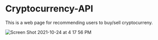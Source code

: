 # Cryptocurrency-API
This is a web page for recommending users to buy/sell cryptocurreny.


![Screen Shot 2021-10-24 at 4 17 56 PM](https://user-images.githubusercontent.com/72769273/138611353-f15e2a3e-3be4-4f7d-a46b-38ab3b1a4099.png)
